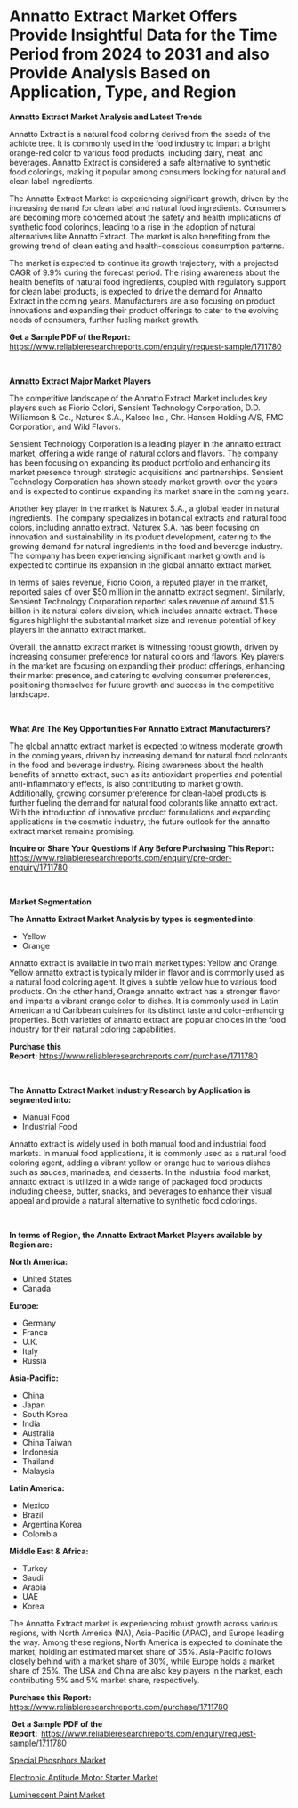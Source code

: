 <p><h1>Annatto Extract Market Offers Provide Insightful Data for the Time Period from 2024 to 2031 and also Provide Analysis Based on Application, Type, and Region</h1></p><p><strong>Annatto Extract Market Analysis and Latest Trends</strong></p>
<p><p>Annatto Extract is a natural food coloring derived from the seeds of the achiote tree. It is commonly used in the food industry to impart a bright orange-red color to various food products, including dairy, meat, and beverages. Annatto Extract is considered a safe alternative to synthetic food colorings, making it popular among consumers looking for natural and clean label ingredients.</p><p>The Annatto Extract Market is experiencing significant growth, driven by the increasing demand for clean label and natural food ingredients. Consumers are becoming more concerned about the safety and health implications of synthetic food colorings, leading to a rise in the adoption of natural alternatives like Annatto Extract. The market is also benefiting from the growing trend of clean eating and health-conscious consumption patterns.</p><p>The market is expected to continue its growth trajectory, with a projected CAGR of 9.9% during the forecast period. The rising awareness about the health benefits of natural food ingredients, coupled with regulatory support for clean label products, is expected to drive the demand for Annatto Extract in the coming years. Manufacturers are also focusing on product innovations and expanding their product offerings to cater to the evolving needs of consumers, further fueling market growth.</p></p>
<p><strong>Get a Sample PDF of the Report:&nbsp;</strong> <a href="https://www.reliableresearchreports.com/enquiry/request-sample/1711780">https://www.reliableresearchreports.com/enquiry/request-sample/1711780</a></p>
<p>&nbsp;</p>
<p><strong>Annatto Extract Major Market Players</strong></p>
<p><p>The competitive landscape of the Annatto Extract Market includes key players such as Fiorio Colori, Sensient Technology Corporation, D.D. Williamson & Co., Naturex S.A., Kalsec Inc., Chr. Hansen Holding A/S, FMC Corporation, and Wild Flavors.</p><p>Sensient Technology Corporation is a leading player in the annatto extract market, offering a wide range of natural colors and flavors. The company has been focusing on expanding its product portfolio and enhancing its market presence through strategic acquisitions and partnerships. Sensient Technology Corporation has shown steady market growth over the years and is expected to continue expanding its market share in the coming years.</p><p>Another key player in the market is Naturex S.A., a global leader in natural ingredients. The company specializes in botanical extracts and natural food colors, including annatto extract. Naturex S.A. has been focusing on innovation and sustainability in its product development, catering to the growing demand for natural ingredients in the food and beverage industry. The company has been experiencing significant market growth and is expected to continue its expansion in the global annatto extract market.</p><p>In terms of sales revenue, Fiorio Colori, a reputed player in the market, reported sales of over $50 million in the annatto extract segment. Similarly, Sensient Technology Corporation reported sales revenue of around $1.5 billion in its natural colors division, which includes annatto extract. These figures highlight the substantial market size and revenue potential of key players in the annatto extract market.</p><p>Overall, the annatto extract market is witnessing robust growth, driven by increasing consumer preference for natural colors and flavors. Key players in the market are focusing on expanding their product offerings, enhancing their market presence, and catering to evolving consumer preferences, positioning themselves for future growth and success in the competitive landscape.</p></p>
<p>&nbsp;</p>
<p><strong>What Are The Key Opportunities For Annatto Extract Manufacturers?</strong></p>
<p><p>The global annatto extract market is expected to witness moderate growth in the coming years, driven by increasing demand for natural food colorants in the food and beverage industry. Rising awareness about the health benefits of annatto extract, such as its antioxidant properties and potential anti-inflammatory effects, is also contributing to market growth. Additionally, growing consumer preference for clean-label products is further fueling the demand for natural food colorants like annatto extract. With the introduction of innovative product formulations and expanding applications in the cosmetic industry, the future outlook for the annatto extract market remains promising.</p></p>
<p><strong>Inquire or Share Your Questions If Any Before Purchasing This Report:</strong> <a href="https://www.reliableresearchreports.com/enquiry/pre-order-enquiry/1711780">https://www.reliableresearchreports.com/enquiry/pre-order-enquiry/1711780</a></p>
<p>&nbsp;</p>
<p><strong>Market Segmentation</strong></p>
<p><strong>The Annatto Extract Market Analysis by types is segmented into:</strong></p>
<p><ul><li>Yellow</li><li>Orange</li></ul></p>
<p><p>Annatto extract is available in two main market types: Yellow and Orange. Yellow annatto extract is typically milder in flavor and is commonly used as a natural food coloring agent. It gives a subtle yellow hue to various food products. On the other hand, Orange annatto extract has a stronger flavor and imparts a vibrant orange color to dishes. It is commonly used in Latin American and Caribbean cuisines for its distinct taste and color-enhancing properties. Both varieties of annatto extract are popular choices in the food industry for their natural coloring capabilities.</p></p>
<p><strong>Purchase this Report:&nbsp;</strong><a href="https://www.reliableresearchreports.com/purchase/1711780">https://www.reliableresearchreports.com/purchase/1711780</a></p>
<p>&nbsp;</p>
<p><strong>The Annatto Extract Market Industry Research by Application is segmented into:</strong></p>
<p><ul><li>Manual Food</li><li>Industrial Food</li></ul></p>
<p><p>Annatto extract is widely used in both manual food and industrial food markets. In manual food applications, it is commonly used as a natural food coloring agent, adding a vibrant yellow or orange hue to various dishes such as sauces, marinades, and desserts. In the industrial food market, annatto extract is utilized in a wide range of packaged food products including cheese, butter, snacks, and beverages to enhance their visual appeal and provide a natural alternative to synthetic food colorings.</p></p>
<p>&nbsp;</p>
<p><strong>In terms of Region, the Annatto Extract Market Players available by Region are:</strong></p>
<p>
    <p> <strong> North America: </strong>
        <ul>
            <li>United States</li>
            <li>Canada</li>
        </ul>
        </p> 
    <p> <strong> Europe: </strong>
        <ul>
            <li>Germany</li>
            <li>France</li>
            <li>U.K.</li>
            <li>Italy</li>
            <li>Russia</li>
        </ul>
        </p> 
    <p> <strong> Asia-Pacific: </strong>
        <ul>
            <li>China</li>
            <li>Japan</li>
            <li>South Korea</li>
            <li>India</li>
            <li>Australia</li>
            <li>China Taiwan</li>
            <li>Indonesia</li>
            <li>Thailand</li>
            <li>Malaysia</li>
        </ul>
        </p> 
    <p> <strong> Latin America: </strong>
        <ul>
            <li>Mexico</li>
            <li>Brazil</li>
            <li>Argentina Korea</li>
            <li>Colombia</li>
        </ul>
        </p> 
    <p> <strong> Middle East & Africa: </strong>
        <ul>
            <li>Turkey</li>
            <li>Saudi</li>
            <li>Arabia</li>
            <li>UAE</li>
            <li>Korea</li>
        </ul>
    </p>
    </p>
<p><p>The Annatto Extract market is experiencing robust growth across various regions, with North America (NA), Asia-Pacific (APAC), and Europe leading the way. Among these regions, North America is expected to dominate the market, holding an estimated market share of 35%. Asia-Pacific follows closely behind with a market share of 30%, while Europe holds a market share of 25%. The USA and China are also key players in the market, each contributing 5% and 5% market share, respectively.</p></p>
<p><strong>Purchase this Report: </strong><a href="https://www.reliableresearchreports.com/purchase/1711780">https://www.reliableresearchreports.com/purchase/1711780</a></p>
<p>&nbsp;<strong>Get a Sample PDF of the Report:&nbsp;&nbsp;</strong><a href="https://www.reliableresearchreports.com/enquiry/request-sample/1711780">https://www.reliableresearchreports.com/enquiry/request-sample/1711780</a></p>
<p><strong></strong></p>
<p><p><a href="https://view.publitas.com/reportprime-1/special-phosphors-market-analysis-and-market-size-global-industry-overview-market-segmentation-and-forecast-2023-to-2030/">Special Phosphors Market</a></p><p><a href="https://view.publitas.com/reportprime-1/electronic-aptitude-motor-starter-market-growth-market-trends-covid-19-impact-and-forecasts-for-period-from-2023-2030/">Electronic Aptitude Motor Starter Market</a></p><p><a href="https://view.publitas.com/reportprime-1/global-luminescent-paint-market-by-types-applications-and-major-players-with-regional-growth-rate-analysis-and-development-situation-from-2023-to-2030/">Luminescent Paint Market</a></p></p>